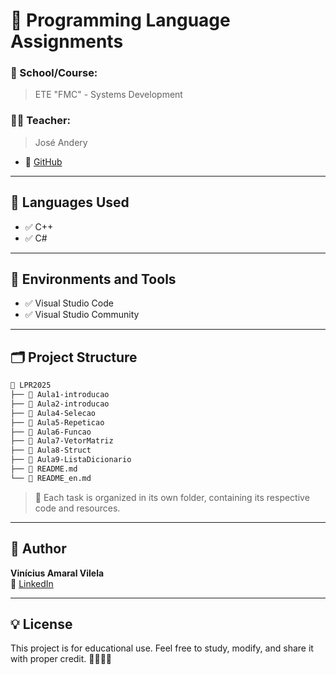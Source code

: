 # 📘 Programming Language Assignments

### 🏫 School/Course:
> ETE "FMC" - Systems Development

### 👨‍🏫 Teacher:
> José Andery  
- 🔗 [GitHub](https://github.com/joseandery)

---

## 🚀 Languages Used

- ✅ C++
- ✅ C#

---

## 🧪 Environments and Tools

- ✅ Visual Studio Code
- ✅ Visual Studio Community

---
## 🗂️ Project Structure

```bash
📁 LPR2025
├── 📁 Aula1-introducao
├── 📁 Aula2-introducao
├── 📁 Aula4-Selecao
├── 📁 Aula5-Repeticao
├── 📁 Aula6-Funcao
├── 📁 Aula7-VetorMatriz
├── 📁 Aula8-Struct
├── 📁 Aula9-ListaDicionario
├── 📄 README.md 
└── 📄 README_en.md 
```

> 📌 Each task is organized in its own folder, containing its respective code and resources.

---

## 👤 Author

**Vinícius Amaral Vilela**  
🔗 [LinkedIn](https://www.linkedin.com/in/vin%C3%ADcius-amaral-vilela-b57549362?utm_source=share&utm_campaign=share_via&utm_content=profile&utm_medium=ios_app)

---

## 💡 License

This project is for educational use. Feel free to study, modify, and share it with proper credit. 👩‍💻👨‍💻